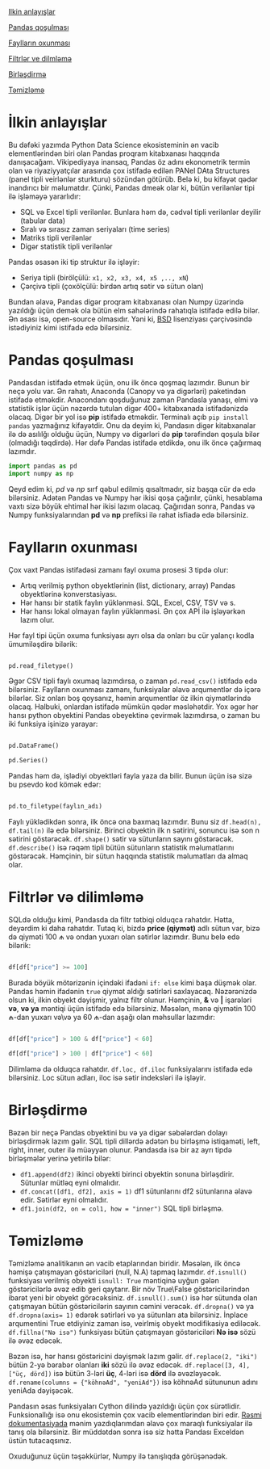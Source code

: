 [Ilkin anlayışlar](#ilkin-anlayışlar)

[Pandas qoşulması](#pandas-qoşulması)

[Faylların oxunması](#faylların-oxunması)

[Filtrlər ve dilmləmə](#filtrlər-və-dilimləmə)

[Birləşdirmə](#birləşdirmə)

[Təmizləmə](#təmizləmə)


# İlkin anlayışlar

Bu dəfəki yazımda Python Data Science ekosisteminin ən vacib elementlərindən biri olan Pandas proqram kitabxanası haqqında danışacağam. Vikipediyaya inansaq, Pandas öz adını ekonometrik termin olan və riyaziyyatçılar arasında çox istifadə edilən PANel DAta Structures (panel tipli veirlənlər sturkturu) sözündən götürüb. Belə ki, bu kifayət qədər inandırıcı bir məlumatdır. Çünki, Pandas dmeək olar ki, bütün verilənlər tipi ilə işləməyə yararlıdır:

- SQL və Excel tipli verilənlər. Bunlara həm də, cədvəl tipli verilənlər deyilir (tabular data)
- Sıralı və sırasız zaman seriyaları (time series)
- Matriks tipli verilənlər
- Digər statistik tipli verilənlər

Pandas əsasən iki tip struktur ilə işləyir:
- Seriya tipli (birölçülü: `x1, x2, x3, x4, x5 ,.., xN`)
- Çərçivə tipli (çoxölçülü: birdən artıq sətir və sütun olan)

Bundan əlavə, Pandas digər proqram kitabxanası olan Numpy üzərində yazıldığı üçün demək ola bütün elm sahələrində rahatıqla istifadə edilə bilər. Ən əsası isə, open-source olmasıdır. Yəni ki, [BSD](https://opensource.org/licenses/BSD-3-Clause) lisenziyası çərçivəsində istədiyiniz kimi istifadə edə bilərsiniz.


# Pandas qoşulması

Pandasdan istifadə etmək üçün, onu ilk öncə qoşmaq lazımdır. Bunun bir neçə yolu var. Ən rahatı, Anaconda (Canopy və ya digərləri) paketindən istifadə etməkdir. Anacondanı qoşduğunuz zaman Pandasla yanaşı, elmi və statistik işlər üçün nəzərdə tutulan digər 400+ kitabxanada istifadənizdə olacaq. Digər bir yol isə **pip** istifadə etməkdir. Terminalı açıb `pip install pandas` yazmağınız kifayətdir. Onu da deyim ki, Pandasın digər kitabxanalar ilə də asılılğı olduğu üçün, Numpy və digərləri də **pip** tərəfindən qoşula bilər (olmadığı təqdirdə). Hər dəfə Pandas istifadə etdikdə, onu ilk öncə çağırmaq lazımdır.

```python
import pandas as pd
import numpy as np

```
Qeyd edim ki, *pd* və *np* sırf qəbul edilmiş qısaltmadır, siz başqa cür də edə bilərsiniz. Adətən Pandas və Numpy hər ikisi qoşa çağırılır, çünki, hesablama vaxtı sizə böyük ehtimal hər ikisi lazım olacaq. Çağırıdan sonra, Pandas və Numpy funksiyalarından **pd** və **np** prefiksi ilə rahat isfiadə edə bilərsiniz.

# Faylların oxunması

Çox vaxt Pandas istifadəsi zamanı fayl oxuma prosesi 3 tipdə olur:
* Artıq verilmiş python obyektlərinin (list, dictionary, array) Pandas obyektlərinə konverstasiyası.
* Hər hansı bir statik faylın yüklənməsi. SQL, Excel, CSV, TSV və s. 
* Hər hansı lokal olmayan faylın yüklənməsi. Ən çox APİ ilə işləyərkən lazım olur.

Hər fayl tipi üçün oxuma funksiyası ayrı olsa da onları bu cür yalançı kodla ümumiləşdirə bilərik:
```python

pd.read_filetype()

```
Əgər CSV tipli faylı oxumaq lazımdırsa, o zaman `pd.read_csv()` istifadə edə bilərsiniz. Faylların oxunması zamanı, funksiyalar əlavə arqumentlər də içərə bilərlər. Siz onları boş qoysanız, həmin arqumentlər öz ilkin qiymətlərində olacaq. Halbuki, onlardan istifadə mümkün qədər məsləhətdir.
Yox əgər hər hansı python obyektini Pandas obeyektinə çevirmək lazımdırsa, o zaman bu iki funksiya işinizə yarayar:
```python

pd.DataFrame()

pd.Series()
```
Pandas həm də, işlədiyi obyektləri fayla yaza da bilir. Bunun üçün isə sizə bu psevdo kod kömək edər:

```python

pd.to_filetype(faylın_adı)

```
Faylı yüklədikdən sonra, ilk öncə ona baxmaq lazımdır. Bunu siz `df.head(n), df.tail(n)` ilə edə bilərsiniz. Birinci obyektin ilk n sətirini, sonuncu isə son n sətirini göstərəcək. `df.shape()` sətir və sütunların sayını göstərəcək. `df.describe()` isə rəqəm tipli bütün sütunların statistik məlumatlarını göstərəcək. Həmçinin, bir sütun haqqında statistik məlumatları da almaq olar.

# Filtrlər və dilimləmə

SQLdə olduğu kimi, Pandasda da filtr tətbiqi olduqca rahatdır. Hətta, deyərdim ki daha rahatdır. Tutaq ki, bizdə **price (qiymət)** adlı sütun var, bizə də qiyməti 100 ₼ və ondan yuxarı olan sətirlər lazımdır. Bunu belə edə bilərik:

```python

df[df["price"] >= 100]
```
Burada böyük mötərizənin içindəki ifadəni `if: else` kimi başa düşmək olar. Pandas həmin ifadənin `true` qiymət aldığı sətirləri saxlayacaq. Nəzərənizdə olsun ki, ilkin obyekt dəyişmir, yalnız filtr olunur. Həmçinin, **&** və **|** işarələri **və**, **və ya** məntiqi üçün istifadə edə bilərsiniz. Məsələn, mənə qiymətin 100 ₼-dan yuxarı və\və ya 60 ₼-dan aşağı olan məhsullar lazımdır:

```python

df[df["price"] > 100 & df["price"] < 60]

df[df["price"] > 100 | df["price"] < 60]
```
Dilimləmə də olduqca rahatdır. `df.loc, df.iloc` funksiyalarını istifadə edə bilərsiniz. Loc sütun adları, iloc isə sətir indeksləri ilə işləyir. 

# Birləşdirmə

Bəzən bir neçə Pandas obyektini bu və ya digər səbələrdən dolayı birləşdirmək lazım gəlir. SQL tipli dillərdə adətən bu birləşmə istiqaməti, left, right, inner, outer ilə müəyyən olunur. Pandasda isə bir az ayrı tipdə birləşmələr yerinə yetirilə bilər:

* `df1.append(df2)` ikinci obyekti birinci obyektin sonuna birləşdirir. Sütunlar mütləq eyni olmalıdır.
* `df.concat([df1, df2], axis = 1)` df1 sütunlarını df2 sütunlarına əlavə edir. Sətirlər eyni olmalıdır.
* `df1.join(df2, on = col1, how = "inner")` SQL tipli birləşmə.

# Təmizləmə

Təmizləmə analitikanın ən vacib etaplarından biridir. Məsələn, ilk öncə həmişə çatışmayan göstəriciləri (null, N.A) tapmaq lazımdır. `df.isnull()` funksiyası verilmiş obyekti `isnull: True` məntiqinə uyğun gələn göstəricilərlə əvəz edib geri qaytarır. Bir növ True\False göstəricilərindən ibarət yeni bir obyekt görəcəksiniz. `df.isnull().sum()`  isə hər sütunda olan çatışmayan bütün göstəricilərin sayının cəmini verəcək. `df.dropna()` və ya `df.dropna(axis= 1)` edərək sətirləri və ya sütunları ata bilərsiniz. İnplace arqumentini True etdiyiniz zaman isə, veirlmiş obyekt modifikasiya ediləcək. `df.fillna("Nə isə")` funksiyası bütün çatışmayan göstəriciləri **Nə isə** sözü ilə əvəz edəcək.

Bəzən isə, hər hansı göstəricini dəyişmək lazım gəlir. `df.replace(2, "iki")` bütün 2-yə bərabər olanları **iki** sözü ilə əvəz edəcək. `df.replace([3, 4], ["üç, dörd])` isə bütün 3-ləri **üç**, 4-ləri isə **dörd** ilə əvəzləyəcək. `df.rename(columns = {"köhnəAd", "yeniAd"})` isə köhnəAd sütununun adını yeniAda dəyişəcək.


Pandasın əsas funksiyaları Cython dilində yazıldığı üçün çox sürətlidir. Funksionallığı isə onu ekosistemin çox vacib elementlərindən biri edir. [Rəsmi dokumentasiyada](https://pandas.pydata.org/pandas-docs/stable) mənim yazdıqlarımdan əlavə çox maraqlı funksiyalar ilə tanış ola bilərsiniz. Bir müddətdən sonra isə siz hətta Pandası Exceldən üstün tutacaqsınız.

Oxuduğunuz üçün təşəkkürlər, Numpy ilə tanışlıqda görüşənədək.
